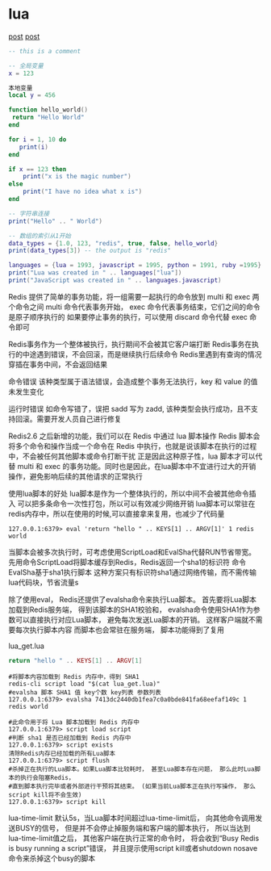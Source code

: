# lua

[post](https://shidawuhen.github.io/2021/10/29/Redis%E7%9A%84%E4%BA%8B%E5%8A%A1%EF%BC%8CGo-lua%E7%94%A8%E8%B5%B7%E6%9D%A5%E7%9C%9F%E9%A6%99/)
[post](https://studygolang.com/articles/19703)

```lua
-- this is a comment

-- 全局变量
x = 123

本地变量
local y = 456

function hello_world()
 return "Hello World"
end

for i = 1, 10 do
   print(i)
end

if x == 123 then
    print("x is the magic number")
else
    print("I have no idea what x is")
end

-- 字符串连接
print("Hello" .. " World")

-- 数组的索引从1开始
data_types = {1.0, 123, "redis", true, false, hello_world}
print(data_types[3]) -- the output is "redis"

languages = {lua = 1993, javascript = 1995, python = 1991, ruby =1995}
print("Lua was created in " .. languages["lua"])
print("JavaScript was created in " .. languages.javascript)
```

Redis 提供了简单的事务功能，将一组需要一起执行的命令放到 multi 和 exec 两个命令之间
multi 命令代表事务开始， exec 命令代表事务结束，它们之间的命令是原子顺序执行的
如果要停止事务的执行，可以使用 discard 命令代替 exec 命令即可

Redis事务作为一个整体被执行，执行期间不会被其它客户端打断
Redis事务在执行的中途遇到错误，不会回滚，而是继续执行后续命令
Redis里遇到有查询的情况穿插在事务中间，不会返回结果

命令错误
该种类型属于语法错误，会造成整个事务无法执行，key 和 value 的值未发生变化

运行时错误
如命令写错了，误把 sadd 写为 zadd, 该种类型会执行成功，且不支持回滚。需要开发人员自己进行修复

Redis2.6 之后新增的功能，我们可以在 Redis 中通过 lua 脚本操作 Redis
脚本会将多个命令和操作当成一个命令在 Redis 中执行，也就是说该脚本在执行的过程中，不会被任何其他脚本或命令打断干扰
正是因此这种原子性，lua 脚本才可以代替 multi 和 exec 的事务功能。同时也是因此，在lua脚本中不宜进行过大的开销操作，避免影响后续的其他请求的正常执行

使用lua脚本的好处
lua脚本是作为一个整体执行的，所以中间不会被其他命令插入
可以把多条命令一次性打包，所以可以有效减少网络开销
lua脚本可以常驻在redis内存中，所以在使用的时候,可以直接拿来复用，也减少了代码量

```shell
127.0.0.1:6379> eval 'return "hello " .. KEYS[1] .. ARGV[1]' 1 redis world
```

当脚本会被多次执行时，可考虑使用ScriptLoad和EvalSha代替RUN节省带宽。
先用命令ScriptLoad将脚本缓存到Redis，Redis返回一个sha1的标识符
命令EvalSha基于sha1执行脚本
这种方案只有标识符sha1通过网络传输，而不需传输lua代码块，节省流量s

除了使用eval， Redis还提供了evalsha命令来执行Lua脚本。 首先要将Lua脚本加载到Redis服务端， 得到该脚本的SHA1校验和，
evalsha命令使用SHA1作为参数可以直接执行对应Lua脚本， 避免每次发送Lua脚本的开销。 这样客户端就不需要每次执行脚本内容
而脚本也会常驻在服务端， 脚本功能得到了复用

lua_get.lua

```lua
return "hello " .. KEYS[1] .. ARGV[1]
```

```shell
#将脚本内容加载到 Redis 内存中，得到 SHA1
redis-cli script load "$(cat lua_get.lua)"
#evalsha 脚本 SHA1 值 key个数 key列表 参数列表
127.0.0.1:6379> evalsha 7413dc2440db1fea7c0a0bde841fa68eefaf149c 1 redis world

#此命令用于将 Lua 脚本加载到 Redis 内存中
127.0.0.1:6379> script load script
#判断 sha1 是否已经加载到 Redis 内存中
127.0.0.1:6379> script exists
清除Redis内存已经加载的所有Lua脚本 
127.0.0.1:6379> script flush
#杀掉正在执行的Lua脚本。如果Lua脚本比较耗时， 甚至Lua脚本存在问题， 那么此时Lua脚本的执行会阻塞Redis，
#直到脚本执行完毕或者外部进行干预将其结束。 (如果当前Lua脚本正在执行写操作， 那么script kill将不会生效)
127.0.0.1:6379> script kill
```

lua-time-limit 默认5s，当Lua脚本时间超过lua-time-limit后， 向其他命令调用发送BUSY的信号， 但是并不会停止掉服务端和客户端的脚本执行，
所以当达到lua-time-limit值之后， 其他客户端在执行正常的命令时， 将会收到“Busy Redis is busy running a script”错误， 并且提示使用script kill或者shutdown nosave命令来杀掉这个busy的脚本


